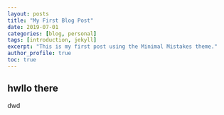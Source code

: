 ```yaml
---
layout: posts
title: "My First Blog Post"
date: 2019-07-01
categories: [blog, personal]
tags: [introduction, jekyll]
excerpt: "This is my first post using the Minimal Mistakes theme."
author_profile: true
toc: true
---
```


## hwllo there
dwd